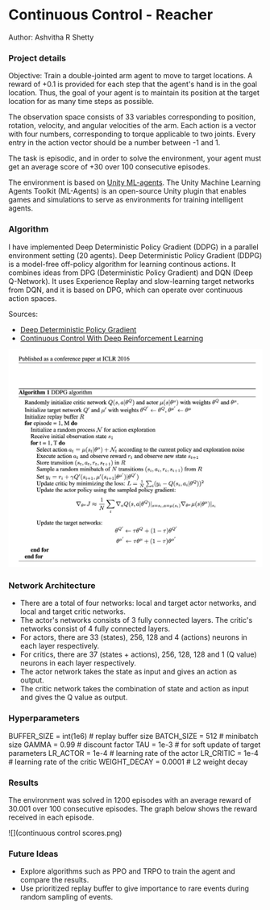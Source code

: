 # Continuous Control - Reacher

Author: Ashvitha R Shetty

### Project details

Objective: Train a double-jointed arm agent to move to target locations. A reward of +0.1 is provided for each step that the agent's hand is in the goal location. Thus, the goal of your agent is to maintain its position at the target location for as many time steps as possible.

The observation space consists of 33 variables corresponding to position, rotation, velocity, and angular velocities of the arm. Each action is a vector with four numbers, corresponding to torque applicable to two joints. Every entry in the action vector should be a number between -1 and 1.

The task is episodic, and in order to solve the environment, your agent must get an average score of +30 over 100 consecutive episodes.

The environment is based on [Unity ML-agents](https://github.com/Unity-Technologies/ml-agents). The Unity Machine Learning Agents Toolkit (ML-Agents) is an open-source Unity plugin that enables games and simulations to serve as environments for training intelligent agents.


### Algorithm

I  have implemented Deep Deterministic Policy Gradient (DDPG) in a parallel environment setting (20 agents). Deep Deterministic Policy Gradient (DDPG) is a model-free off-policy algorithm for learning continous actions. It combines ideas from DPG (Deterministic Policy Gradient) and DQN (Deep Q-Network). It uses Experience Replay and slow-learning target networks from DQN, and it is based on DPG, which can operate over continuous action spaces.

Sources:
- [Deep Deterministic Policy Gradient](https://keras.io/examples/rl/ddpg_pendulum/)
- [Continuous Control With Deep Reinforcement Learning](https://arxiv.org/abs/1509.02971)

![](/algorithm.png)

### Network Architecture

- There are a total of four networks: local and target actor networks, and local and target critic networks.
- The actor's networks consists of 3 fully connected layers. The critic's networks consist of 4 fully connected layers.
- For actors, there are 33 (states), 256, 128 and 4 (actions) neurons in each layer respectively.
- For critics, there are 37 (states + actions), 256, 128, 128 and 1 (Q value) neurons in each layer respectively.
- The actor network takes the state as input and gives an action as output.
- The critic network takes the combination of state and action as input and gives the Q value as output.


### Hyperparameters

BUFFER_SIZE = int(1e6)  # replay buffer size
BATCH_SIZE = 512        # minibatch size
GAMMA = 0.99            # discount factor
TAU = 1e-3              # for soft update of target parameters
LR_ACTOR = 1e-4         # learning rate of the actor
LR_CRITIC = 1e-4        # learning rate of the critic
WEIGHT_DECAY = 0.0001   # L2 weight decay

### Results

The environment was solved in 1200 episodes with an average reward of 30.001 over 100 consecutive episodes. The graph below shows the reward received in each episode.

![](continuous control scores.png)

### Future Ideas

- Explore algorithms such as PPO and TRPO to train the agent and compare the results.
- Use prioritized replay buffer to give importance to rare events during random sampling of events.
